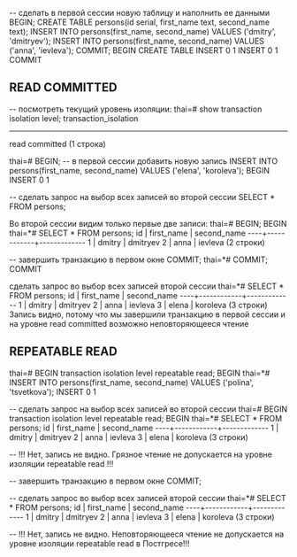 -- сделать в первой сессии новую таблицу и наполнить ее данными
BEGIN;
CREATE TABLE persons(id serial, first_name text, second_name text);
INSERT INTO persons(first_name, second_name) VALUES ('dmitry',
'dmitryev');
INSERT INTO persons(first_name, second_name) VALUES ('anna', 'ievleva');
COMMIT;
BEGIN
CREATE TABLE
INSERT 0 1
INSERT 0 1
COMMIT

READ COMMITTED
--------------


-- посмотреть текущий уровень изоляции: 
thai=# show transaction isolation level;
 transaction_isolation

-----------------------
 read committed
(1 строка)

thai=# BEGIN;
-- в первой сессии добавить новую запись
INSERT INTO persons(first_name, second_name) VALUES ('elena',
'koroleva');
BEGIN
INSERT 0 1

-- сделать запрос на выбор всех записей во второй сессии
SELECT * FROM persons;

Во второй сессии видим только первые две записи:
thai=# BEGIN;
BEGIN
thai=*# SELECT * FROM persons;
 id | first_name | second_name
----+------------+-------------
  1 | dmitry     | dmitryev
  2 | anna       | ievleva
(2 строки)


-- завершить транзакцию в первом окне
COMMIT;
thai=*# COMMIT;
COMMIT


сделать запрос во выбор всех записей второй сессии
thai=*# SELECT * FROM persons;
 id | first_name | second_name
----+------------+-------------
  1 | dmitry     | dmitryev
  2 | anna       | ievleva
  3 | elena      | koroleva
(3 строки)
Запись видно, потому что мы завершили транзакцию в первой сессии и на
уровне read committed возможно неповторяющееся чтение

REPEATABLE READ
---------------

thai=# BEGIN transaction isolation level repeatable read;
BEGIN
thai=*# INSERT INTO persons(first_name, second_name) VALUES ('polina',
'tsvetkova');
INSERT 0 1

-- сделать запрос на выбор всех записей во второй сессии
thai=# BEGIN transaction isolation level repeatable read;
BEGIN
thai=*# SELECT * FROM persons;
 id | first_name | second_name
----+------------+-------------
  1 | dmitry     | dmitryev
  2 | anna       | ievleva
  3 | elena      | koroleva
(3 строки)

-- !!! Нет, запись не видно. Грязное чтение не допускается на уровне
изоляции repeatable read !!!


-- завершить транзакцию в первом окне
COMMIT;

-- сделать запрос во выбор всех записей второй сессии
thai=*# SELECT * FROM persons;
 id | first_name | second_name
----+------------+-------------
  1 | dmitry     | dmitryev
  2 | anna       | ievleva
  3 | elena      | koroleva
(3 строки)

-- !!! Нет, запись не видно. Неповторяющееся чтение не допускается на
уровне изоляции repeatable read в Постгресе!!!
